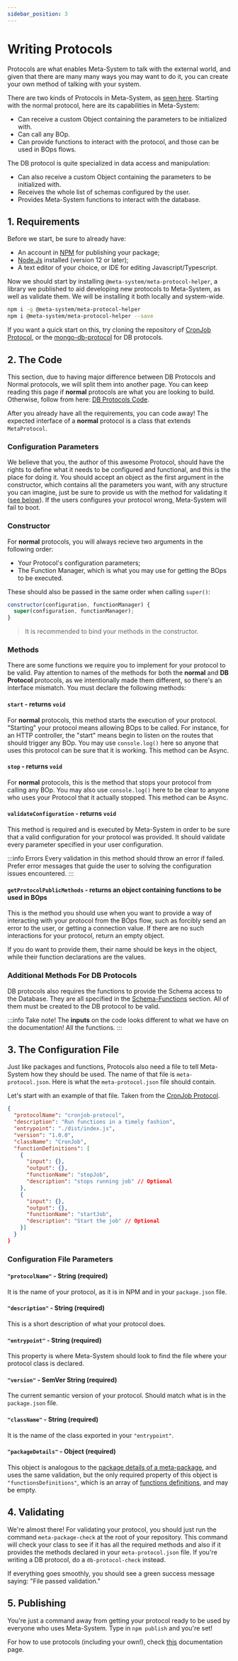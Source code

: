 ```yaml
---
sidebar_position: 3
---
```


# Writing Protocols
Protocols are what enables Meta-System to talk with the external world, and given that there are many many ways you may want to do it, you can create your own method of talking with your system.

There are two kinds of Protocols in Meta-System, as [seen here](../api-docs/configuring/protocol-config).
Starting with the normal protocol, here are its capabilities in Meta-System:
- Can receive a custom Object containing the parameters to be initialized with.
- Can call any BOp.
- Can provide functions to interact with the protocol, and those can be used in BOps flows.

The DB protocol is quite specialized in data access and manipulation:
- Can also receive a custom Object containing the parameters to be initialized with.
- Receives the whole list of schemas configured by the user.
- Provides Meta-System functions to interact with the database.

## 1. Requirements
Before we start, be sure to already have:
- An account in [NPM](https://npmjs.com) for publishing your package;
- [Node.Js](https://www.nodejs.org) installed (version 12 or later);
- A text editor of your choice, or IDE for editing Javascript/Typescript.

Now we should start by installing `@meta-system/meta-protocol-helper`, a library we published to aid developing new protocols to Meta-System, as well as validate them. We will be installing it both locally and system-wide.

```bash
npm i -g @meta-system/meta-protocol-helper
npm i @meta-system/meta-protocol-helper --save
```

If you want a quick start on this, try cloning the repository of [CronJob Protocol](https://github.com/mapikit/cronjob-protocol), or the [mongo-db-protocol](https://github.com/mapikit/mongo-db-protocol) for DB protocols.

## 2. The Code

This section, due to having major difference between DB Protocols and Normal protocols, we will split them into another page. You can keep reading this page if **normal** protocols are what you are looking to build. Otherwise, follow from here: [DB Protocols Code](./writing-db-protocols).

After you already have all the requirements, you can code away! The expected interface of a **normal** protocol is a class that extends `MetaProtocol`.

### Configuration Parameters
We believe that you, the author of this awesome Protocol, should have the rights to define what it needs to be configured and functional, and this is the place for doing it. You should accept an object as the first argument in the constructor, which contains all the parameters you want, with any structure you can imagine, just be sure to provide us with the method for validating it ([see below](#validateconfiguration---returns-void)). If the users configures your protocol wrong, Meta-System will fail to boot.

### Constructor
For **normal** protocols, you will always recieve two arguments in the following order:
- Your Protocol's configuration parameters;
- The Function Manager, which is what you may use for getting the BOps to be executed.

These should also be passed in the same order when calling `super()`:
```javascript
constructor(configuration, functionManager) {
  super(configuration, functionManager);
}
```

> It is recommended to bind your methods in the constructor.

### Methods
There are some functions we require you to implement for your protocol to be valid. Pay attention to names of the methods for both the **normal** and **DB Protocol** protocols, as we intentionally made them different, so there's an interface mismatch.
You must declare the following methods:
#### **`start`** - returns `void`
For **normal** protocols, this method starts the execution of your protocol. "Starting" your protocol means allowing BOps to be called. For instance, for an HTTP controller, the "start" means begin to listen on the routes that should trigger any BOp. You may use `console.log()` here so anyone that uses this protocol can be sure that it is working. This method can be Async.

#### **`stop`** - returns `void`
For **normal** protocols, this is the method that stops your protocol from calling any BOp. You may also use `console.log()` here to be clear to anyone who uses your Protocol that it actually stopped. This method can be Async.

#### **`validateConfiguration`** - returns `void`
This method is required and is executed by Meta-System in order to be sure that a valid configuration for your protocol was provided. It should validate every parameter specified in your user configuration.

:::info Errors
Every validation in this method should throw an error if failed. Prefer error messages that guide the user to solving the configuration issues encountered.
:::
#### **`getProtocolPublicMethods`** - returns an object containing functions to be used in BOps
This is the method you should use when you want to provide a way of interacting with your protocol from the BOps flow, such as forcibly send an error to the user, or getting a connection value. If there are no such interactions for your protocol, return an empty object.

If you do want to provide them, their name should be keys in the object, while their function declarations are the values.

### Additional Methods For DB Protocols
DB protocols also requires the functions to provide the Schema access to the Database. They are all specified in the [Schema-Functions](../api-docs/functions/schema-functions/intro#the-recommended-interface) section. All of them must be created to the DB protocol to be valid.

:::info Take note!
The **inputs** on the code looks different to what we have on the documentation! All the functions.
:::

## 3. The Configuration File
Just like packages and functions, Protocols also need a file to tell Meta-System how they should be used. The name of that file is `meta-protocol.json`. Here is what the `meta-protocol.json` file should contain.

Let's start with an example of that file. Taken from the [CronJob Protocol](https://github.com/mapikit/cronjob-protocol).
```json
{
  "protocolName": "cronjob-protocol",
  "description": "Run functions in a timely fashion",
  "entrypoint": "./dist/index.js",
  "version": "1.0.0",
  "className": "CronJob",
  "functionDefinitions": [
    {
      "input": {},
      "output": {},
      "functionName": "stopJob",
      "description": "stops running job" // Optional
    },
    {
      "input": {},
      "output": {},
      "functionName": "startJob",
      "description": "Start the job" // Optional
    }]
  }
}
```
### Configuration File Parameters

#### `"protocolName"` - String (required)
It is the name of your protocol, as it is in NPM and in your `package.json` file.

#### `"description"` - String (required)
This is a short description of what your protocol does.

#### `"entrypoint"` - String (required)
This property is where Meta-System should look to find the file where your protocol class is declared.

#### `"version"` - SemVer String (required)
The current semantic version of your protocol. Should match what is in the `package.json` file.

#### `"className"` - String (required)
It is the name of the class exported in your `"entrypoint"`.

#### `"packageDetails"` - Object (required)
This object is analogous to the [package details of a meta-package](./writing-packages-and-functions#package-configuration), and uses the same validation, but the only required property of this object is `"functionsDefinitions"`, which is an array of [functions definitions](./writing-packages-and-functions#functionsdefinitions---meta-function-array-required), and may be empty.

## 4. Validating
We're almost there! For validating your protocol, you should just run the command `meta-package-check` at the root of your repository. This command will check your class to see if it has all the required methods and also if it provides the methods declared in your `meta-protocol.json` file. If you're writing a DB protocol, do a `db-protocol-check` instead.

If everything goes smoothly, you should see a green success message saying: "File passed validation."

## 5. Publishing
You're just a command away from getting your protocol ready to be used by everyone who uses Meta-System. Type in `npm publish` and you're set!

For how to use protocols (including your own!), check [this](../api-docs/configuring/protocol-config) documentation page.

